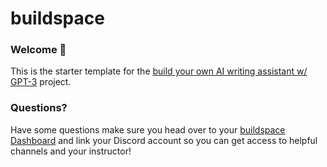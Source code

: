 # buildspace 
### Welcome 👋
This is the starter template for the [build your own AI writing assistant w/ GPT-3](https://buildspace.so/builds/ai-writer) project. 

### **Questions?**
Have some questions make sure you head over to your [buildspace Dashboard](https://buildspace.so/p/build-ai-writing-assistant-gpt3) and link your Discord account so you can get access to helpful channels and your instructor!
